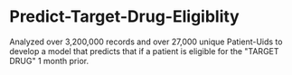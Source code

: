 # Predict-Target-Drug-Eligiblity
Analyzed over 3,200,000 records and over 27,000 unique Patient-Uids to develop a model that predicts that if a patient is eligible for the "TARGET DRUG" 1 month prior.

